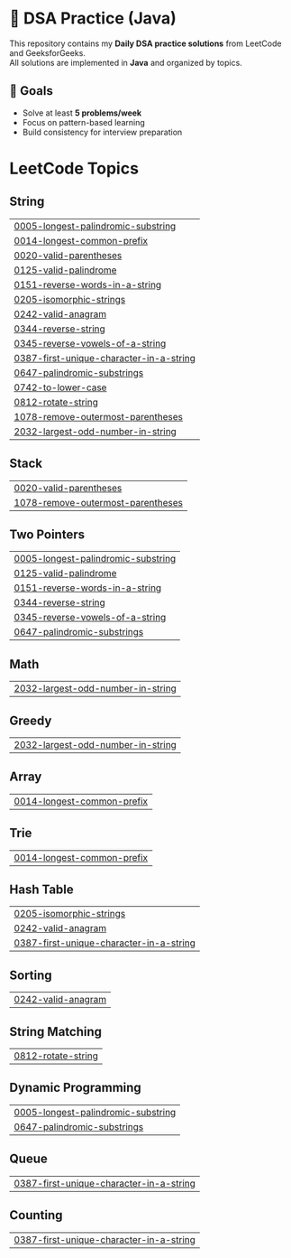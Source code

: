 # 📝 DSA Practice (Java)

This repository contains my **Daily DSA practice solutions** from LeetCode and GeeksforGeeks.  
All solutions are implemented in **Java** and organized by topics.
## 🚀 Goals
- Solve at least **5 problems/week**
- Focus on pattern-based learning
- Build consistency for interview preparation

<!---LeetCode Topics Start-->
# LeetCode Topics
## String
|  |
| ------- |
| [0005-longest-palindromic-substring](https://github.com/PRIYA1933/Java-Leetcode/tree/master/0005-longest-palindromic-substring) |
| [0014-longest-common-prefix](https://github.com/PRIYA1933/Java-Leetcode/tree/master/0014-longest-common-prefix) |
| [0020-valid-parentheses](https://github.com/PRIYA1933/Java-Leetcode/tree/master/0020-valid-parentheses) |
| [0125-valid-palindrome](https://github.com/PRIYA1933/Java-Leetcode/tree/master/0125-valid-palindrome) |
| [0151-reverse-words-in-a-string](https://github.com/PRIYA1933/Java-Leetcode/tree/master/0151-reverse-words-in-a-string) |
| [0205-isomorphic-strings](https://github.com/PRIYA1933/Java-Leetcode/tree/master/0205-isomorphic-strings) |
| [0242-valid-anagram](https://github.com/PRIYA1933/Java-Leetcode/tree/master/0242-valid-anagram) |
| [0344-reverse-string](https://github.com/PRIYA1933/Java-Leetcode/tree/master/0344-reverse-string) |
| [0345-reverse-vowels-of-a-string](https://github.com/PRIYA1933/Java-Leetcode/tree/master/0345-reverse-vowels-of-a-string) |
| [0387-first-unique-character-in-a-string](https://github.com/PRIYA1933/Java-Leetcode/tree/master/0387-first-unique-character-in-a-string) |
| [0647-palindromic-substrings](https://github.com/PRIYA1933/Java-Leetcode/tree/master/0647-palindromic-substrings) |
| [0742-to-lower-case](https://github.com/PRIYA1933/Java-Leetcode/tree/master/0742-to-lower-case) |
| [0812-rotate-string](https://github.com/PRIYA1933/Java-Leetcode/tree/master/0812-rotate-string) |
| [1078-remove-outermost-parentheses](https://github.com/PRIYA1933/Java-Leetcode/tree/master/1078-remove-outermost-parentheses) |
| [2032-largest-odd-number-in-string](https://github.com/PRIYA1933/Java-Leetcode/tree/master/2032-largest-odd-number-in-string) |
## Stack
|  |
| ------- |
| [0020-valid-parentheses](https://github.com/PRIYA1933/Java-Leetcode/tree/master/0020-valid-parentheses) |
| [1078-remove-outermost-parentheses](https://github.com/PRIYA1933/Java-Leetcode/tree/master/1078-remove-outermost-parentheses) |
## Two Pointers
|  |
| ------- |
| [0005-longest-palindromic-substring](https://github.com/PRIYA1933/Java-Leetcode/tree/master/0005-longest-palindromic-substring) |
| [0125-valid-palindrome](https://github.com/PRIYA1933/Java-Leetcode/tree/master/0125-valid-palindrome) |
| [0151-reverse-words-in-a-string](https://github.com/PRIYA1933/Java-Leetcode/tree/master/0151-reverse-words-in-a-string) |
| [0344-reverse-string](https://github.com/PRIYA1933/Java-Leetcode/tree/master/0344-reverse-string) |
| [0345-reverse-vowels-of-a-string](https://github.com/PRIYA1933/Java-Leetcode/tree/master/0345-reverse-vowels-of-a-string) |
| [0647-palindromic-substrings](https://github.com/PRIYA1933/Java-Leetcode/tree/master/0647-palindromic-substrings) |
## Math
|  |
| ------- |
| [2032-largest-odd-number-in-string](https://github.com/PRIYA1933/Java-Leetcode/tree/master/2032-largest-odd-number-in-string) |
## Greedy
|  |
| ------- |
| [2032-largest-odd-number-in-string](https://github.com/PRIYA1933/Java-Leetcode/tree/master/2032-largest-odd-number-in-string) |
## Array
|  |
| ------- |
| [0014-longest-common-prefix](https://github.com/PRIYA1933/Java-Leetcode/tree/master/0014-longest-common-prefix) |
## Trie
|  |
| ------- |
| [0014-longest-common-prefix](https://github.com/PRIYA1933/Java-Leetcode/tree/master/0014-longest-common-prefix) |
## Hash Table
|  |
| ------- |
| [0205-isomorphic-strings](https://github.com/PRIYA1933/Java-Leetcode/tree/master/0205-isomorphic-strings) |
| [0242-valid-anagram](https://github.com/PRIYA1933/Java-Leetcode/tree/master/0242-valid-anagram) |
| [0387-first-unique-character-in-a-string](https://github.com/PRIYA1933/Java-Leetcode/tree/master/0387-first-unique-character-in-a-string) |
## Sorting
|  |
| ------- |
| [0242-valid-anagram](https://github.com/PRIYA1933/Java-Leetcode/tree/master/0242-valid-anagram) |
## String Matching
|  |
| ------- |
| [0812-rotate-string](https://github.com/PRIYA1933/Java-Leetcode/tree/master/0812-rotate-string) |
## Dynamic Programming
|  |
| ------- |
| [0005-longest-palindromic-substring](https://github.com/PRIYA1933/Java-Leetcode/tree/master/0005-longest-palindromic-substring) |
| [0647-palindromic-substrings](https://github.com/PRIYA1933/Java-Leetcode/tree/master/0647-palindromic-substrings) |
## Queue
|  |
| ------- |
| [0387-first-unique-character-in-a-string](https://github.com/PRIYA1933/Java-Leetcode/tree/master/0387-first-unique-character-in-a-string) |
## Counting
|  |
| ------- |
| [0387-first-unique-character-in-a-string](https://github.com/PRIYA1933/Java-Leetcode/tree/master/0387-first-unique-character-in-a-string) |
<!---LeetCode Topics End-->